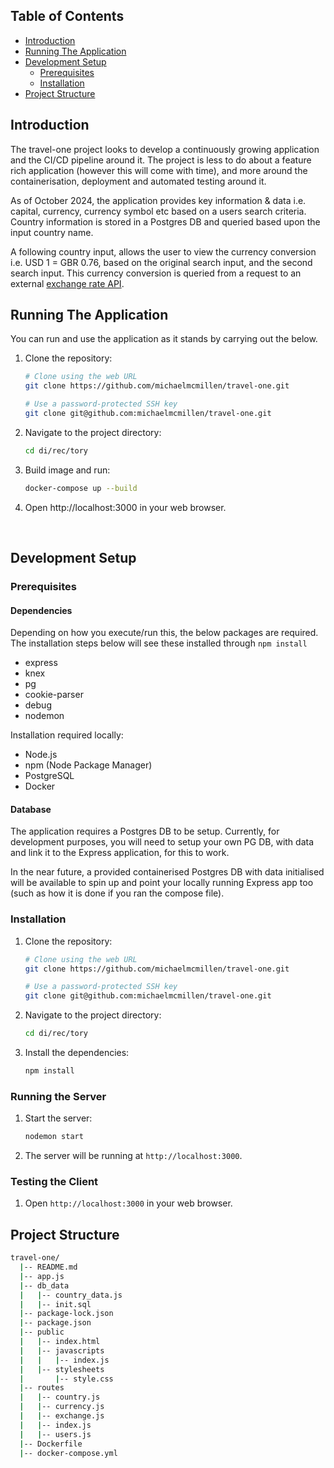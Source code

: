 ## Table of Contents

- [Introduction](#introduction)
- [Running The Application](#running-the-application)
- [Development Setup](#development-setup)
  - [Prerequisites](#prerequisites)
  - [Installation](#installation)
- [Project Structure](#project-structure)

## Introduction

The travel-one project looks to develop a continuously growing application and the CI/CD pipeline around it. The project is less to do about a feature rich application (however this will come with time), and more around the containerisation, deployment and automated testing around it.

As of October 2024, the application provides key information & data i.e. capital, currency, currency symbol etc based on a users search criteria. Country information is stored in a Postgres DB and queried based upon the input country name.

A following country input, allows the user to view the currency conversion i.e. USD 1 = GBR 0.76, based on the original search input, and the second search input. This currency conversion is queried from a request to an external [exchange rate API](https://www.exchangerate-api.com).

## Running The Application

You can run and use the application as it stands by carrying out the below.

1. Clone the repository:
    ```bash
    # Clone using the web URL
    git clone https://github.com/michaelmcmillen/travel-one.git
    ```
    ```bash
    # Use a password-protected SSH key
    git clone git@github.com:michaelmcmillen/travel-one.git
    ```
2. Navigate to the project directory:
    ```bash
    cd di/rec/tory
    ```
3. Build image and run:
    ```bash
    docker-compose up --build
    ```
4. Open http://localhost:3000 in your web browser.
<br>

## Development Setup

### Prerequisites

#### Dependencies

Depending on how you execute/run this, the below packages are required. The installation steps below will see these installed through <code>npm install</code>

- express
- knex
- pg
- cookie-parser
- debug
- nodemon

Installation required locally:

- Node.js
- npm (Node Package Manager)
- PostgreSQL
- Docker

#### Database

The application requires a Postgres DB to be setup. Currently, for development purposes, you will need to setup your own PG DB, with data and link it to the Express application, for this to work.

In the near future, a provided containerised Postgres DB with data initialised will be available to spin up and point your locally running Express app too (such as how it is done if you ran the compose file).

### Installation

1. Clone the repository:
    ```bash
    # Clone using the web URL
    git clone https://github.com/michaelmcmillen/travel-one.git
    ```
    ```bash
    # Use a password-protected SSH key
    git clone git@github.com:michaelmcmillen/travel-one.git
    ```
2. Navigate to the project directory:
    ```bash
    cd di/rec/tory
    ```
3. Install the dependencies:
    ```bash
    npm install
    ```
### Running the Server

1. Start the server:
    ```bash
    nodemon start
    ```
2. The server will be running at `http://localhost:3000`.

### Testing the Client

1. Open `http://localhost:3000` in your web browser.
    
## Project Structure

```bash
travel-one/
  |-- README.md
  |-- app.js
  |-- db_data
  |   |-- country_data.js
  |   |-- init.sql
  |-- package-lock.json
  |-- package.json
  |-- public
  |   |-- index.html
  |   |-- javascripts
  |   |   |-- index.js
  |   |-- stylesheets
  |       |-- style.css
  |-- routes
  |   |-- country.js
  |   |-- currency.js
  |   |-- exchange.js
  |   |-- index.js
  |   |-- users.js
  |-- Dockerfile
  |-- docker-compose.yml
```
